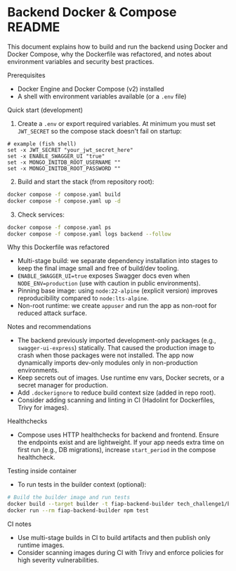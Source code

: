 # Backend Docker & Compose README

This document explains how to build and run the backend using Docker and Docker Compose, why the Dockerfile was refactored, and notes about environment variables and security best practices.

Prerequisites
- Docker Engine and Docker Compose (v2) installed
- A shell with environment variables available (or a `.env` file)

Quick start (development)

1. Create a `.env` or export required variables. At minimum you must set `JWT_SECRET` so the compose stack doesn't fail on startup:

```fish
# example (fish shell)
set -x JWT_SECRET "your_jwt_secret_here"
set -x ENABLE_SWAGGER_UI "true"
set -x MONGO_INITDB_ROOT_USERNAME ""
set -x MONGO_INITDB_ROOT_PASSWORD ""
```

2. Build and start the stack (from repository root):

```bash
docker compose -f compose.yaml build
docker compose -f compose.yaml up -d
```

3. Check services:

```bash
docker compose -f compose.yaml ps
docker compose -f compose.yaml logs backend --follow
```

Why this Dockerfile was refactored
- Multi-stage build: we separate dependency installation into stages to keep the final image small and free of build/dev tooling.
- `ENABLE_SWAGGER_UI=true` exposes Swagger docs even when `NODE_ENV=production` (use with caution in public environments).
- Pinning base image: using `node:22-alpine` (explicit version) improves reproducibility compared to `node:lts-alpine`.
- Non-root runtime: we create `appuser` and run the app as non-root for reduced attack surface.

Notes and recommendations
- The backend previously imported development-only packages (e.g., `swagger-ui-express`) statically. That caused the production image to crash when those packages were not installed. The app now dynamically imports dev-only modules only in non-production environments.
- Keep secrets out of images. Use runtime env vars, Docker secrets, or a secret manager for production.
- Add `.dockerignore` to reduce build context size (added in repo root).
- Consider adding scanning and linting in CI (Hadolint for Dockerfiles, Trivy for images).

Healthchecks
- Compose uses HTTP healthchecks for backend and frontend. Ensure the endpoints exist and are lightweight. If your app needs extra time on first run (e.g., DB migrations), increase `start_period` in the compose healthcheck.

Testing inside container
- To run tests in the builder context (optional):

```bash
# Build the builder image and run tests
docker build --target builder -t fiap-backend-builder tech_challenge1/backend
docker run --rm fiap-backend-builder npm test
```

CI notes
- Use multi-stage builds in CI to build artifacts and then publish only runtime images.
- Consider scanning images during CI with Trivy and enforce policies for high severity vulnerabilities.
